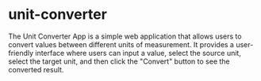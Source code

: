 # unit-converter
The Unit Converter App is a simple web application that allows users to convert values between different units of measurement. It provides a user-friendly interface where users can input a value, select the source unit, select the target unit, and then click the "Convert" button to see the converted result.
